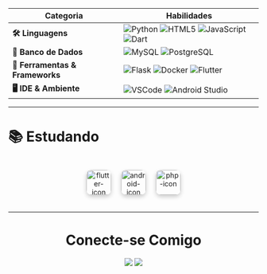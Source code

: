 


| **Categoria**        | **Habilidades**                                                                                                  |
|-------------------------|------------------------------------------------------------------------------------------------------------------|
| **🛠️ Linguagens**       | <img src="https://img.shields.io/badge/Python-3776AB?style=for-the-badge&logo=python&logoColor=white" alt="Python"/> <img src="https://img.shields.io/badge/HTML5-E34F26?style=for-the-badge&logo=html5&logoColor=white" alt="HTML5"/> <img src="https://img.shields.io/badge/JavaScript-F7DF1E?style=for-the-badge&logo=javascript&logoColor=black" alt="JavaScript"/> <img src="https://img.shields.io/badge/Dart-0175C2?style=for-the-badge&logo=dart&logoColor=white" alt="Dart"/> |
| **💾 Banco de Dados**   | <img src="https://img.shields.io/badge/MySQL-005C84?style=for-the-badge&logo=mysql&logoColor=white" alt="MySQL"/> <img src="https://img.shields.io/badge/PostgreSQL-316192?style=for-the-badge&logo=postgresql&logoColor=white" alt="PostgreSQL"/> |
| **🔧 Ferramentas & Frameworks** | <img src="https://img.shields.io/badge/Flask-000000?style=for-the-badge&logo=flask&logoColor=white" alt="Flask"/> <img src="https://img.shields.io/badge/Docker-2496ED?style=for-the-badge&logo=docker&logoColor=white" alt="Docker"/> <img src="https://img.shields.io/badge/Flutter-02569B?style=for-the-badge&logo=flutter&logoColor=white" alt="Flutter"/> |
| **🖥️ IDE & Ambiente**   | <img src="https://img.shields.io/badge/VSCode-0078D4?style=for-the-badge&logo=visual%20studio%20code&logoColor=white" alt="VSCode"/> <img src="https://img.shields.io/badge/Android_Studio-3DDC84?style=for-the-badge&logo=android-studio&logoColor=white" alt="Android Studio"/> |


---



# 📚 **Estudando**

<div style="text-align: center; padding: 20px;">
    <div style="display: flex; justify-content: center; gap: 20px; flex-wrap: wrap;">
        <!-- Flutter -->
        <img align="center" height="50" width="50" alt="flutter-icon" src="https://cdn.jsdelivr.net/gh/devicons/devicon/icons/flutter/flutter-original.svg" style="border-radius: 10px; box-shadow: 0 4px 8px rgba(0,0,0,0.2);"/>
        <!-- Android -->
        <img align="center" height="50" width="50" alt="android-icon" src="https://cdn.jsdelivr.net/gh/devicons/devicon/icons/android/android-original.svg" style="border-radius: 10px; box-shadow: 0 4px 8px rgba(0,0,0,0.2);"/>
        <!-- PHP -->
        <img align="center" height="50" width="50" alt="php-icon" src="https://cdn.jsdelivr.net/gh/devicons/devicon/icons/php/php-original.svg" style="border-radius: 10px; box-shadow: 0 4px 8px rgba(0,0,0,0.2);"/>
    </div>
</div>


---

<div align="center">
    <h1>Conecte-se Comigo<br></h1>
    <a href="mailto:kelianedss12@gmail.com"><img src="https://img.shields.io/badge/-Gmail-D14836?style=for-the-badge&logo=gmail&logoColor=white" target="_blank"/></a>
    <a href="https://www.linkedin.com/in/keliane-soares-912a10211/" target="_blank"><img src="https://img.shields.io/badge/-LinkedIn-0077B5?style=for-the-badge&logo=linkedin&logoColor=white" target="_blank"/></a>

</div>

